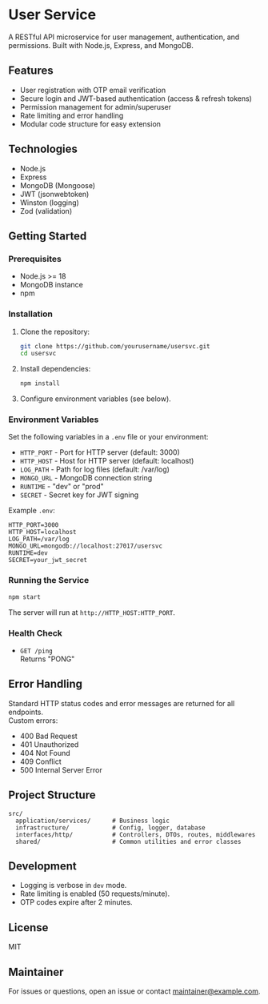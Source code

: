 # User Service

A RESTful API microservice for user management, authentication, and permissions. Built with Node.js, Express, and MongoDB.

## Features

- User registration with OTP email verification
- Secure login and JWT-based authentication (access & refresh tokens)
- Permission management for admin/superuser
- Rate limiting and error handling
- Modular code structure for easy extension

## Technologies

- Node.js
- Express
- MongoDB (Mongoose)
- JWT (jsonwebtoken)
- Winston (logging)
- Zod (validation)

## Getting Started

### Prerequisites

- Node.js >= 18
- MongoDB instance
- npm

### Installation

1. Clone the repository:
    ```sh
    git clone https://github.com/yourusername/usersvc.git
    cd usersvc
    ```

2. Install dependencies:
    ```sh
    npm install
    ```

3. Configure environment variables (see below).

### Environment Variables

Set the following variables in a `.env` file or your environment:

- `HTTP_PORT` - Port for HTTP server (default: 3000)
- `HTTP_HOST` - Host for HTTP server (default: localhost)
- `LOG_PATH` - Path for log files (default: /var/log)
- `MONGO_URL` - MongoDB connection string
- `RUNTIME` - "dev" or "prod"
- `SECRET` - Secret key for JWT signing

Example `.env`:
```
HTTP_PORT=3000
HTTP_HOST=localhost
LOG_PATH=/var/log
MONGO_URL=mongodb://localhost:27017/usersvc
RUNTIME=dev
SECRET=your_jwt_secret
```

### Running the Service

```sh
npm start
```

The server will run at `http://HTTP_HOST:HTTP_PORT`.

### Health Check

- `GET /ping`  
  Returns "PONG"

## Error Handling

Standard HTTP status codes and error messages are returned for all endpoints.  
Custom errors:  
- 400 Bad Request  
- 401 Unauthorized  
- 404 Not Found  
- 409 Conflict  
- 500 Internal Server Error

## Project Structure

```
src/
  application/services/      # Business logic
  infrastructure/            # Config, logger, database
  interfaces/http/           # Controllers, DTOs, routes, middlewares
  shared/                    # Common utilities and error classes
```

## Development

- Logging is verbose in `dev` mode.
- Rate limiting is enabled (50 requests/minute).
- OTP codes expire after 2 minutes.

## License

MIT

## Maintainer

For issues or questions, open an issue or contact [maintainer@example.com](mailto:maintainer@example.com).
